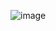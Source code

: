![image](https://user-images.githubusercontent.com/101226179/220540181-55ae0525-b0d2-45a6-83b6-cfdddc56c53f.png)
